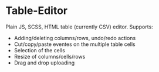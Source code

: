 # Table-Editor
Plain JS, SCSS, HTML table (currently CSV) editor.
Supports:
 - Adding/deleting columns/rows, undo/redo actions
 - Cut/copy/paste eventes on the multiple table cells
 - Selection of the cells 
 - Resize of columns/cells/rows
 - Drag and drop uploading
